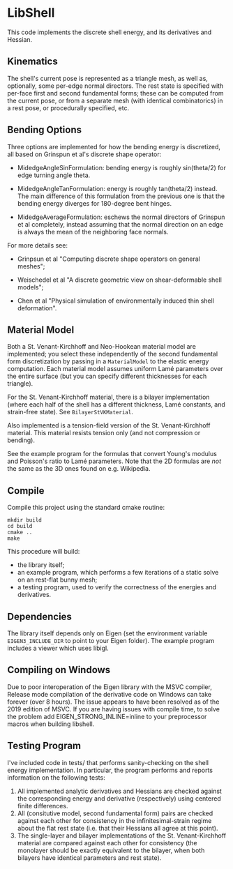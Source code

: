 # LibShell

This code implements the discrete shell energy, and its derivatives and Hessian.

## Kinematics

The shell's current pose is represented as a triangle mesh, as well as, optionally, some per-edge normal directors. The rest state is specified with per-face first and second fundamental forms; these can be computed from the current pose, or from a separate mesh (with identical combinatorics) in a rest pose, or procedurally specified, etc.

## Bending Options

Three options are implemented for how the bending energy is discretized, all based on Grinspun et al's discrete shape operator:

* MidedgeAngleSinFormulation: bending energy is roughly sin(theta/2) for edge turning angle theta.

* MidedgeAngleTanFormulation: energy is roughly tan(theta/2) instead. The main difference of this formulation from the previous one is that the bending energy diverges for 180-degree bent hinges.

* MidedgeAverageFormulation: eschews the normal directors of Grinspun et al completely, instead assuming that the normal direction on an edge is always the mean of the neighboring face normals.

For more details see:

* Grinpsun et al "Computing discrete shape operators on general meshes"; 

* Weischedel et al "A discrete geometric view on shear-deformable shell models";

* Chen et al "Physical simulation of environmentally induced thin shell deformation".

## Material Model

Both a St. Venant-Kirchhoff and Neo-Hookean material model are implemented; you select these independently of the second fundamental form discretization by passing in a `MaterialModel` to the elastic energy computation. Each material model assumes uniform Lamé parameters over the entire surface (but you can specify different thicknesses for each triangle). 

For the St. Venant-Kirchhoff material, there is a bilayer implementation (where each half of the shell has a different thickness, Lamé constants, and strain-free state). See `BilayerStVKMaterial`.

Also implemented is a tension-field version of the St. Venant-Kirchhoff material. This material resists tension only (and not compression or bending).


See the example program for the formulas that convert Young's modulus and Poisson's ratio to Lamé parameters. Note that the 2D formulas are *not* the same as the 3D ones found on e.g. Wikipedia.

## Compile

Compile this project using the standard cmake routine:

    mkdir build
    cd build
    cmake ..
    make

This procedure will build:
 - the library itself;
 - an example program, which performs a few iterations of a static solve on an rest-flat bunny mesh;
 - a testing program, used to verify the correctness of the energies and derivatives.

## Dependencies

The library itself depends only on Eigen (set the environment variable `EIGEN3_INCLUDE_DIR` to point to your Eigen folder). The example program includes a viewer which uses libigl.

## Compiling on Windows

Due to poor interoperation of the Eigen library with the MSVC compiler, Release mode compilation of the derivative code on Windows can take forever (over 8 hours). The issue appears to have been resolved as of the 2019 edition of MSVC. If you are having issues with compile time, to solve the problem add EIGEN_STRONG_INLINE=inline to your preprocessor macros when building libshell.

## Testing Program

I've included code in tests/ that performs sanity-checking on the shell energy implementation. In particular, the program performs and reports information on the following tests:
1. All implemented analytic derivatives and Hessians are checked against the corresponding energy and derivative (respectively) using centered finite differences.
2. All (consitutive model, second fundamental form) pairs are checked against each other for consistency in the infinitesimal-strain regime about the flat rest state (i.e. that their Hessians all agree at this point).
3. The single-layer and bilayer implementations of the St. Venant-Kirchhoff material are compared against each other for consistency (the monolayer should be exactly equivalent to the bilayer, when both bilayers have identical parameters and rest state).